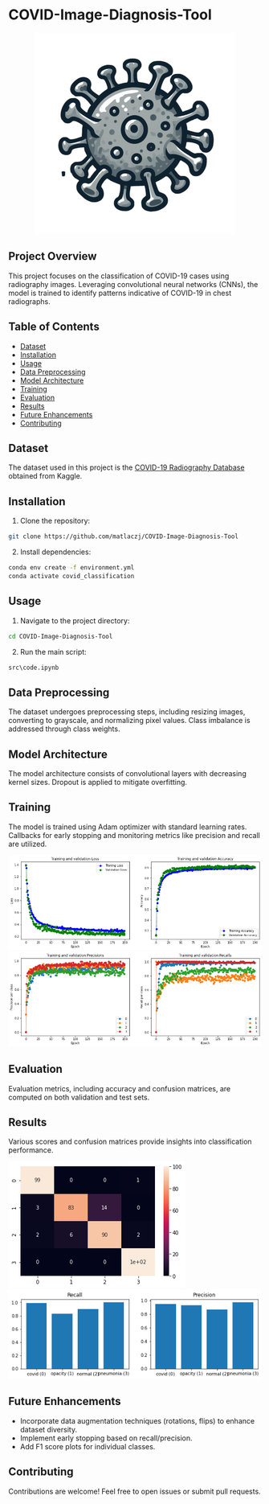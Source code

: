 # COVID-Image-Diagnosis-Tool

<p align="center">
  <img src="covid-image-diagnosis-tool.png" alt="Logo" width="400"/>
</p>

## Project Overview

This project focuses on the classification of COVID-19 cases using radiography images. Leveraging convolutional neural networks (CNNs), the model is trained to identify patterns indicative of COVID-19 in chest radiographs.

## Table of Contents

- [Dataset](#dataset)
- [Installation](#installation)
- [Usage](#usage)
- [Data Preprocessing](#data-preprocessing)
- [Model Architecture](#model-architecture)
- [Training](#training)
- [Evaluation](#evaluation)
- [Results](#results)
- [Future Enhancements](#future-enhancements)
- [Contributing](#contributing)

## Dataset

The dataset used in this project is the [COVID-19 Radiography Database](https://www.kaggle.com/tawsifurrahman/covid19-radiography-database) obtained from Kaggle.

## Installation

1. Clone the repository:

```bash
git clone https://github.com/matlaczj/COVID-Image-Diagnosis-Tool
```

2. Install dependencies:

```bash
conda env create -f environment.yml
conda activate covid_classification
```

## Usage

1. Navigate to the project directory:

```bash
cd COVID-Image-Diagnosis-Tool
```

2. Run the main script:

```bash
src\code.ipynb
```

## Data Preprocessing

The dataset undergoes preprocessing steps, including resizing images, converting to grayscale, and normalizing pixel values. Class imbalance is addressed through class weights.

## Model Architecture

The model architecture consists of convolutional layers with decreasing kernel sizes. Dropout is applied to mitigate overfitting.

## Training

The model is trained using Adam optimizer with standard learning rates. Callbacks for early stopping and monitoring metrics like precision and recall are utilized.

![alt text](train_loss_acc.png "Training loss and accuracy.")
![alt text](training_prec_rec.png "Training precision and recall.") 

## Evaluation

Evaluation metrics, including accuracy and confusion matrices, are computed on both validation and test sets.

## Results

Various scores and confusion matrices provide insights into classification performance.

![alt text](test_predicted_labels.png "Confusion matrix on test dataset.")
![alt text](test_recalls_precisions.png "Recalls and precitions on test dataset.") 

## Future Enhancements

- Incorporate data augmentation techniques (rotations, flips) to enhance dataset diversity.
- Implement early stopping based on recall/precision.
- Add F1 score plots for individual classes.

## Contributing

Contributions are welcome! Feel free to open issues or submit pull requests.